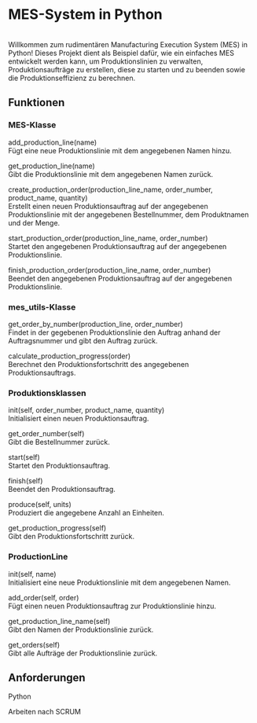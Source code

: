 <h1>MES-System in Python</h1>
</br>
Willkommen zum rudimentären Manufacturing Execution System (MES) in Python! Dieses Projekt dient als Beispiel dafür, wie ein einfaches MES entwickelt werden kann, um Produktionslinien zu verwalten, Produktionsaufträge zu erstellen, diese zu starten und zu beenden sowie die Produktionseffizienz zu berechnen.

<h2>Funktionen</h2>

<h3>MES-Klasse</h3>
add_production_line(name)
</br>
Fügt eine neue Produktionslinie mit dem angegebenen Namen hinzu.

get_production_line(name)
</br>
Gibt die Produktionslinie mit dem angegebenen Namen zurück.

create_production_order(production_line_name, order_number, product_name, quantity)
</br>
Erstellt einen neuen Produktionsauftrag auf der angegebenen Produktionslinie mit der angegebenen Bestellnummer, dem Produktnamen und der Menge.

start_production_order(production_line_name, order_number)
</br>
Startet den angegebenen Produktionsauftrag auf der angegebenen Produktionslinie.

finish_production_order(production_line_name, order_number)
</br>
Beendet den angegebenen Produktionsauftrag auf der angegebenen Produktionslinie.

<h3>mes_utils-Klasse</h3>
get_order_by_number(production_line, order_number)
</br>
Findet in der gegebenen Produktionslinie den Auftrag anhand der Auftragsnummer und gibt den Auftrag zurück.

calculate_production_progress(order)
</br>
Berechnet den Produktionsfortschritt des angegebenen Produktionsauftrags.

<h3>Produktionsklassen</h3>

init(self, order_number, product_name, quantity)
</br>
Initialisiert einen neuen Produktionsauftrag.

get_order_number(self)
</br>
Gibt die Bestellnummer zurück.

start(self)
</br>
Startet den Produktionsauftrag.

finish(self)
</br>
Beendet den Produktionsauftrag.

produce(self, units)
</br>
Produziert die angegebene Anzahl an Einheiten.

get_production_progress(self)
</br>
Gibt den Produktionsfortschritt zurück.

<h3>ProductionLine</h3>

init(self, name)
</br>
Initialisiert eine neue Produktionslinie mit dem angegebenen Namen.

add_order(self, order)
</br>
Fügt einen neuen Produktionsauftrag zur Produktionslinie hinzu.

get_production_line_name(self)
</br>
Gibt den Namen der Produktionslinie zurück.

get_orders(self)
</br>
Gibt alle Aufträge der Produktionslinie zurück.

<h2>Anforderungen</h2>
Python 

Arbeiten nach SCRUM
